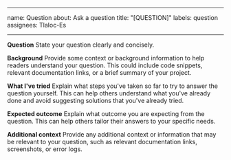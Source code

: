 ______________________________________________________________________

name: Question
about: Ask a question
title: "[QUESTION]"
labels: question
assignees: Tlaloc-Es

______________________________________________________________________

**Question**
State your question clearly and concisely.

**Background**
Provide some context or background information to help readers understand your question. This could include code snippets, relevant documentation links, or a brief summary of your project.

**What I've tried**
Explain what steps you've taken so far to try to answer the question yourself. This can help others understand what you've already done and avoid suggesting solutions that you've already tried.

**Expected outcome**
Explain what outcome you are expecting from the question. This can help others tailor their answers to your specific needs.

**Additional context**
Provide any additional context or information that may be relevant to your question, such as relevant documentation links, screenshots, or error logs.
